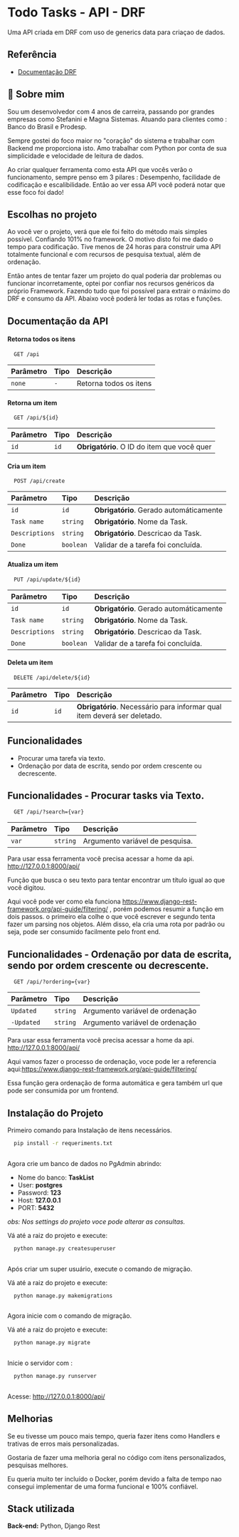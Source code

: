# Todo Tasks - API - DRF

Uma API criada em DRF com uso de generics data para criaçao de dados.



## Referência

 - [Documentação DRF](https://www.django-rest-framework.org/)





## 🚀 Sobre mim

Sou um desenvolvedor com 4 anos de carreira, passando por grandes empresas como Stefanini e Magna Sistemas. Atuando para clientes como : Banco do Brasil e Prodesp.

Sempre gostei do foco maior no "coração" do sistema e trabalhar com Backend me proporciona isto. Amo trabalhar com Python por conta de sua simplicidade e velocidade de leitura de dados.

Ao criar qualquer ferramenta como esta API que vocês verão o funcionamento, sempre penso em 3 pilares : Desempenho, facilidade de codificação e escalibilidade.
Então ao ver essa API você poderá notar que esse foco foi dado!


## Escolhas no projeto

Ao você ver o projeto, verá que ele foi feito do método mais simples possível. Confiando 101% no framework. O motivo disto foi me dado o tempo para codificação. Tive menos de 24 horas para construir uma API totalmente funcional e com recursos de pesquisa textual, além de ordenação. 

Então antes de tentar fazer um projeto do qual poderia dar problemas ou funcionar incorretamente, optei por confiar nos recursos genéricos da próprio Framework. Fazendo tudo que foi possível para extrair o máximo do DRF e consumo da API. Abaixo você poderá ler todas as rotas e funções.


## Documentação da API

#### Retorna todos os itens

```http
  GET /api
```

| Parâmetro   | Tipo       | Descrição                           |
| :---------- | :--------- | :---------------------------------- |
| `none` | `-` | Retorna todos os itens |

#### Retorna um item

```http
  GET /api/${id}
```

| Parâmetro   | Tipo       | Descrição                                   |
| :---------- | :--------- | :------------------------------------------ |
| `id`      | `id` | **Obrigatório**. O ID do item que você quer |

#### Cria um item
```http
  POST /api/create
```

| Parâmetro   | Tipo       | Descrição                                   |
| :---------- | :--------- | :------------------------------------------ |
| `id`      | `id` | **Obrigatório**. Gerado automáticamente |
| `Task name`      | `string` | **Obrigatório**. Nome da Task. |
| `Descriptions`      | `string` | **Obrigatório**. Descricao da Task.|
| `Done`      | `boolean` | Validar de a tarefa foi concluída. |

#### Atualiza um item
```http
  PUT /api/update/${id}
```

| Parâmetro   | Tipo       | Descrição                                   |
| :---------- | :--------- | :------------------------------------------ |
| `id`      | `id` | **Obrigatório**. Gerado automáticamente |
| `Task name`      | `string` | **Obrigatório**. Nome da Task. |
| `Descriptions`      | `string` | **Obrigatório**. Descricao da Task.|
| `Done`      | `boolean` | Validar de a tarefa foi concluída. |

#### Deleta um item
```http
  DELETE /api/delete/${id}
```

| Parâmetro   | Tipo       | Descrição                                   |
| :---------- | :--------- | :------------------------------------------ |
| `id`      | `id` | **Obrigatório**. Necessário para informar qual item deverá ser deletado. |




## Funcionalidades

- Procurar uma tarefa via texto.
- Ordenação por data de escrita, sendo por ordem crescente ou decrescente.


## Funcionalidades - Procurar tasks via Texto.


```http
  GET /api/?search={var}
```

| Parâmetro   | Tipo       | Descrição                           |
| :---------- | :--------- | :---------------------------------- |
| `var` | `string` | Argumento variável de pesquisa. |

Para usar essa ferramenta você precisa acessar a home da api. http://127.0.0.1:8000/api/

Função que busca o seu texto para tentar encontrar um título igual ao que você digitou.

Aqui você pode ver como ela funciona https://www.django-rest-framework.org/api-guide/filtering/ , porém podemos resumir a função em dois passos. o primeiro ela colhe o que você escrever e segundo tenta fazer um parsing nos objetos. Além disso, ela cria uma rota por padrão ou seja, pode ser consumido facilmente pelo front end.

## Funcionalidades - Ordenação por data de escrita, sendo por ordem crescente ou decrescente.
```http
  GET /api/?ordering={var}
```

| Parâmetro   | Tipo       | Descrição                           |
| :---------- | :--------- | :---------------------------------- |
| `Updated` | `string` | Argumento variável de ordenação |
| `-Updated` | `string` | Argumento variável de ordenação |


Para usar essa ferramenta você precisa acessar a home da api. http://127.0.0.1:8000/api/

Aqui vamos fazer o processo de ordenação, voce pode ler a referencia aqui:https://www.django-rest-framework.org/api-guide/filtering/ 

Essa função gera ordenação de forma automática e gera também url que pode ser consumida por um frontend.


## Instalação do Projeto

Primeiro comando para Instalação de itens necessários.
```bash
  pip install -r requeriments.txt
  
```


Agora crie um banco de dados no PgAdmin abrindo: 
- Nome do banco: **TaskList**
- User: **postgres**
- Password: **123**
- Host: **127.0.0.1**
- PORT: **5432**

*obs: Nos settings do projeto voce pode alterar as consultas.*



Vá até a raiz do projeto e execute: 
```bash
  python manage.py createsuperuser
  
```

Após criar um super usuário, execute o comando de migração.

Vá até a raiz do projeto e execute: 
```bash
  python manage.py makemigrations
  
```
Agora inicie com o comando de migração.

Vá até a raiz do projeto e execute: 
```bash
  python manage.py migrate
  
```

Inicie o servidor com : 
```bash
  python manage.py runserver
  
```

Acesse: 
http://127.0.0.1:8000/api/
## Melhorias

Se eu tivesse um pouco mais tempo, queria fazer itens como Handlers e trativas de erros mais personalizadas. 

Gostaria de fazer uma melhoria geral no código com itens personalizados, pesquisas melhores.

Eu queria muito ter incluído o Docker, porém devido a falta de tempo nao consegui implementar de uma forma funcional e
100% confiável.


## Stack utilizada

**Back-end:** Python, Django Rest
